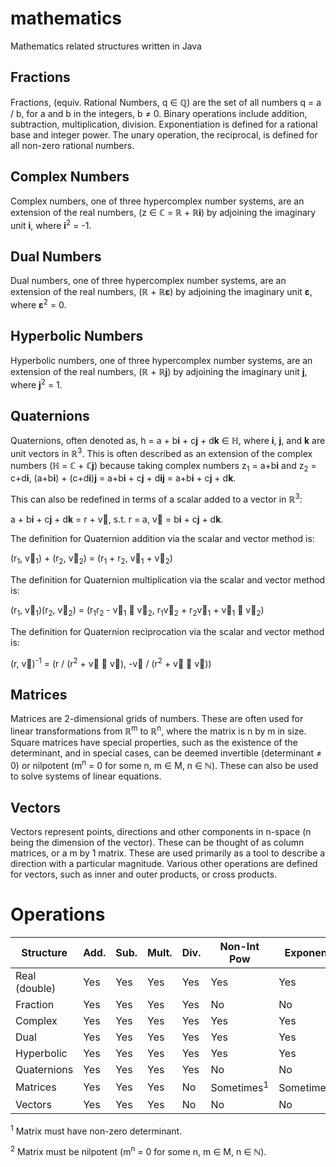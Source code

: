 # mathematics
Mathematics related structures written in Java

## Fractions

Fractions, (equiv. Rational Numbers, q &#x2208; &#x211a;) are the set of all numbers q = a / b, for a and b in the integers, b &ne; 0. Binary operations include addition, subtraction, multiplication, division. Exponentiation is defined for a rational base and integer power. The unary operation, the reciprocal, is defined for all non-zero rational numbers.

## Complex Numbers

Complex numbers, one of three hypercomplex number systems, are an extension of the real numbers, (z &#x2208; &#8450; = &#x211D; + &#x211D;**i**) by adjoining the imaginary unit **i**, where **i**<sup>2</sup> = -1.

## Dual Numbers

Dual numbers, one of three hypercomplex number systems, are an extension of the real numbers, (&#x211D; + &#x211D;**&epsi;**) by adjoining the imaginary unit **&epsi;**, where **&epsi;**<sup>2</sup> = 0.

## Hyperbolic Numbers

Hyperbolic numbers, one of three hypercomplex number systems, are an extension of the real numbers, (&#x211D; + &#x211D;**j**) by adjoining the imaginary unit **j**, where **j**<sup>2</sup> = 1.

## Quaternions

Quaternions, often denoted as, h =
a + b**i** + c**j** + d**k** &#x2208; &#x210d;,
where **i**, **j**, and **k** are unit vectors in &#x211d;<sup>3</sup>. This is often described as an extension of the complex numbers (&#x210d; = &#x2102; + &#x2102;**j**) because taking complex numbers z<sub>1</sub> = a+b**i** and z<sub>2</sub> = c+d**i**, (a+b**i**) + (c+d**i**)**j** = a+b**i** + c**j** + d**ij** = a+b**i** + c**j** + d**k**.

This can also be redefined in terms of a scalar added to a vector in &#x211d;<sup>3</sup>:

a + b**i** + c**j** + d**k** = r + v&#8407;, s.t. r = a, v&#8407; = b**i** + c**j** + d**k**.

The definition for Quaternion addition via the scalar and vector method is:

(r<sub>1</sub>, v&#8407;<sub>1</sub>) + (r<sub>2</sub>, v&#8407;<sub>2</sub>) = (r<sub>1</sub> + r<sub>2</sub>, v&#8407;<sub>1</sub> + v&#8407;<sub>2</sub>)

The definition for Quaternion multiplication via the scalar and vector method is:

(r<sub>1</sub>, v&#8407;<sub>1</sub>)(r<sub>2</sub>, v&#8407;<sub>2</sub>) = (r<sub>1</sub>r<sub>2</sub> - v&#8407;<sub>1</sub> &#x22c5; v&#8407;<sub>2</sub>, r<sub>1</sub>v&#8407;<sub>2</sub> + r<sub>2</sub>v&#8407;<sub>1</sub> + v&#8407;<sub>1</sub> &#x2a2f; v&#8407;<sub>2</sub>)

The definition for Quaternion reciprocation via the scalar and vector method is:

 (r, v&#8407;)<sup>-1</sup> = (r / (r<sup>2</sup> + v&#8407; &#x22c5; v&#8407;), -v&#8407; / (r<sup>2</sup> + v&#8407; &#x22c5; v&#8407;))

## Matrices

Matrices are 2-dimensional grids of numbers. These are often used for linear transformations from &#x211D;<sup>m</sup> to &#x211D;<sup>n</sup>, where the matrix is n by m in size. Square matrices have special properties, such as the existence of the determinant, and in special cases, can be deemed invertible (determinant &ne; 0) or nilpotent (m<sup>n</sup> = 0 for some n, m &#x2208; M, n &#x2208; &#x2115;). These can also be used to solve systems of linear equations. 

## Vectors

Vectors represent points, directions and other components in n-space (n being the dimension of the vector). These can be thought of as column matrices, or a m by 1 matrix. These are used primarily as a tool to describe a direction with a particular magnitude. Various other operations are defined for vectors, such as inner and outer products, or cross products.

# Operations

| Structure     | Add. | Sub. | Mult. | Div. | Non-Int Pow | Exponent |
|---------------|------|------|-------|------|-------------|----------|
| Real (double) | Yes  | Yes  | Yes   | Yes  | Yes         | Yes      |
| Fraction      | Yes  | Yes  | Yes   | Yes  | No          | No       |
| Complex       | Yes  | Yes  | Yes   | Yes  | Yes         | Yes      |
| Dual          | Yes  | Yes  | Yes   | Yes  | Yes         | Yes      |
| Hyperbolic    | Yes  | Yes  | Yes   | Yes  | Yes         | Yes      |
| Quaternions   | Yes  | Yes  | Yes   | Yes  | No          | No       |
| Matrices      | Yes  | Yes  | Yes   | No   | Sometimes<sup>1</sup>| Sometimes<sup>2</sup> |
| Vectors       | Yes  | Yes  | Yes   | No   | No          | No       |

<sup>1</sup> Matrix must have non-zero determinant.

<sup>2</sup> Matrix must be nilpotent (m<sup>n</sup> = 0 for some n, m &#x2208; M, n &#x2208; &#x2115;).
